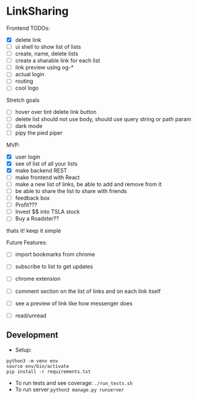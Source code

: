 # LinkSharing

Frontend TODOs:
 - [x] delete link
 - [ ] ui shell to show list of lists
 - [ ] create, name, delete lists
 - [ ] create a sharable link for each list
 - [ ] link preview using og-*
 - [ ] actual login
 - [ ] routing
 - [ ] cool logo

 Stretch goals
 - [ ] hover over tint delete link button
 - [ ] delete list should not use body, should use query string or path param
 - [ ] dark mode
 - [ ] pipy the pied piper

MVP:
 - [x] user login
 - [x] see of list of all your lists
 - [x] make backend REST
 - [ ] make frontend with React
 - [ ] make a new list of links, be able to add and remove from it
 - [ ] be able to share the list to share with friends
 - [ ] feedback box
 - [ ] Profit???
 - [ ] Invest $$ into TSLA stock
 - [ ] Buy a Roadster??

thats it! keep it simple

Future Features:
 - [ ] import bookmarks from chrome
 - [ ] subscribe to list to get updates
 - [ ] chrome extension
 - [ ] comment section on the list of links and on each link itself
 - [ ] see a preview of link like how messenger does
 - [ ] read/unread

 
## Development

 - Setup:
```
python3 -m venv env
source env/bin/activate
pip install -r requirements.txt
```
 - To run tests and see coverage: `./run_tests.sh`
 - To run server `python3 manage.py runserver`
